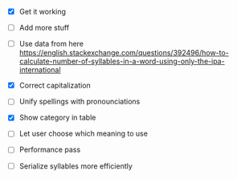 - [x] Get it working
- [ ] Add more stuff
- [ ] Use data from here https://english.stackexchange.com/questions/392496/how-to-calculate-number-of-syllables-in-a-word-using-only-the-ipa-international

- [x] Correct capitalization
- [ ] Unify spellings with pronounciations
- [x] Show category in table
- [ ] Let user choose which meaning to use
- [ ] Performance pass
- [ ] Serialize syllables more efficiently